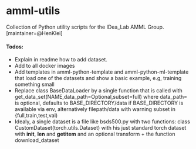 # amml-utils

Collection of Python utility scripts for the IDea_Lab AMML Group. [maintainer=@HenKlei]

#### Todos:

- Explain in readme how to add dataset.
- Add to all docker images
- Add templates in amml-python-template and amml-python-ml-template that load one of the datasets and show a basic example, e.g, training something small
- Replace class BaseDataLoader by a single function that is called with
   get_data_set(NAME,data_path=Optional,subset=full)
   where
   data_path= is optional, defaults to BASE_DIRECTORY/data if BASE_DIRECTORY is available via env, alternatively filepath/data with warning
   subset in {full,train,test,val)
- Idealy, a single dataset is a file like bsds500.py with two functions: class CustomDataset(torch.utils.Dataset) with his just standard torch dataset with __init__, __len__ and __getitem__ and an optional transform + the function download_dataset
